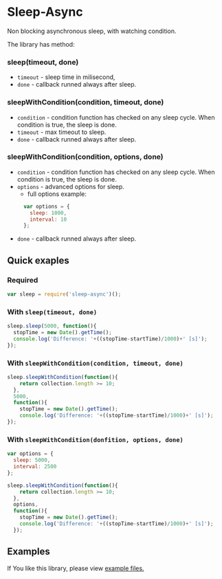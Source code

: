 Sleep-Async
===========

Non blocking asynchronous sleep, with watching condition.

The library has method:

### sleep(timeout, done)
* `timeout` - sleep time in milisecond,
* `done` - callback runned always after sleep.

### sleepWithCondition(condition, timeout, done)
* `condition` - condition function has checked on any sleep cycle. When condition is true, the sleep is done.
* `timeout` - max timeout to sleep. 
* `done` - callback runned always after sleep.

### sleepWithCondition(condition, options, done)
* `condition` - condition function has checked on any sleep cycle. When condition is true, the sleep is done.
* `options` - advanced options for sleep.
  + full options example:
  ```javascript
    var options = {
      sleep: 1000,
      interval: 10
    };
  ```
* `done` - callback runned always after sleep.



## Quick exaples

### Required
```javascript
var sleep = require('sleep-async')();
```

### With `sleep(timeout, done)`

```javascript
sleep.sleep(5000, function(){
  stopTime = new Date().getTime();
  console.log('Difference: '+((stopTime-startTime)/1000)+' [s]');
});

```

### With `sleepWithCondition(condition, timeout, done)`

```javascript
sleep.sleepWithCondition(function(){
    return collection.length >= 10;
  },
  5000,
  function(){
    stopTime = new Date().getTime();
    console.log('Difference: '+((stopTime-startTime)/1000)+' [s]');
});
```

### With `sleepWithCondition(donfition, options, done)`

```javascript
var options = {
  sleep: 5000,
  interval: 2500
};

sleep.sleepWithCondition(function(){
    return collection.length >= 10;
  },
  options,
  function(){
    stopTime = new Date().getTime();
    console.log('Difference: '+((stopTime-startTime)/1000)+' [s]');
  });
```

## Examples
If You like this library, please view [example files.](https://github.com/kamil4521/sleep-async/tree/master/examples)
